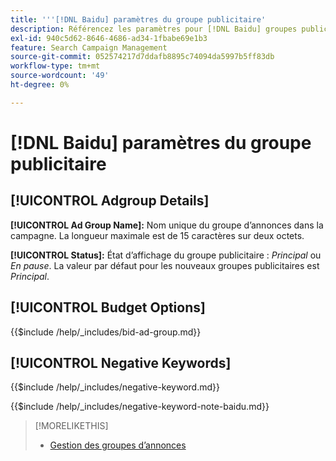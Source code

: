 ```yaml
---
title: '''[!DNL Baidu] paramètres du groupe publicitaire'
description: Référencez les paramètres pour [!DNL Baidu] groupes publicitaires.
exl-id: 940c5d62-8646-4686-ad34-1fbabe69e1b3
feature: Search Campaign Management
source-git-commit: 052574217d7ddafb8895c74094da5997b5ff83db
workflow-type: tm+mt
source-wordcount: '49'
ht-degree: 0%

---
```


# [!DNL Baidu] paramètres du groupe publicitaire

## [!UICONTROL Adgroup Details]

**[!UICONTROL Ad Group Name]:** Nom unique du groupe d’annonces dans la campagne. La longueur maximale est de 15 caractères sur deux octets.

**[!UICONTROL Status]:** État d’affichage du groupe publicitaire : *Principal* ou *En pause*. La valeur par défaut pour les nouveaux groupes publicitaires est *Principal*.

## [!UICONTROL Budget Options]

<!-- **[!UICONTROL Bid]:** -->

{{$include /help/_includes/bid-ad-group.md}}

## [!UICONTROL Negative Keywords]

<!-- **[!UICONTROL Negative Keywords]:** -->

{{$include /help/_includes/negative-keyword.md}}

<!-- Note for **[!UICONTROL Negative Keywords]:** -->

{{$include /help/_includes/negative-keyword-note-baidu.md}}

>[!MORELIKETHIS]
>
>* [Gestion des groupes d’annonces](/help/search-social-commerce/campaign-management/campaigns/ad-group-manage.md)

